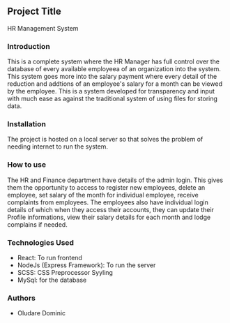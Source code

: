 ## Project Title

HR Management System

### Introduction

This is a complete system where the HR Manager has full control over the database of every available employeea of an organization into the system. This system goes more into the salary payment where every detail of the reduction and addtions of an employee's salary for a month can be viewed by the employee. 
This is a system developed for transparency and input with much ease as against the traditional system of using files for storing data.

### Installation

The project is hosted on a local server so that solves the problem of needing internet to run the system. 

### How to use

The HR and Finance department have details of the admin login. This gives them the opportunity to access to register new employees, delete an employee, set salary of the month for individual employee, receive complaints from employees. The employees also have individual login details of which when they access their accounts, they can update their Profile informations, view their salary details for each month and lodge complains if needed.

### Technologies Used

* React: To run frontend
* NodeJs (Express Framework): To run the server 
* SCSS: CSS Preprocessor Syyling
* MySql: for the database

### Authors
* Oludare Dominic

